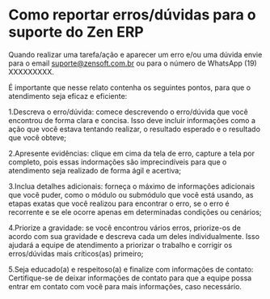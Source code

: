 # Como reportar erros/dúvidas para o suporte do Zen ERP

Quando realizar uma tarefa/ação e aparecer um erro e/ou uma dúvida envie para o email suporte@zensoft.com.br ou para o número de WhatsApp (19) XXXXXXXXX.

É importante que nesse relato contenha os seguintes pontos, para que o atendimento seja eficaz e eficiente: 

1.Descreva o erro/dúvida: comece descrevendo o erro/dúvida que você encontrou de forma clara e concisa. Isso deve incluir informações como a ação que você estava tentando realizar, o resultado esperado e o resultado que você obteve;

2.Apresente evidências: clique em cima da tela de erro, capture a tela por completo, pois essas indormações são imprecindíveis para que o atendimento seja realizado de forma ágil e acertiva;

3.Inclua detalhes adicionais: forneça o máximo de informações adicionais que você puder, como o módulo ou submódulo que você está usando, as etapas exatas que você realizou para encontrar o erro, se o erro é recorrente e se ele ocorre apenas em determinadas condições ou cenários;

4.Priorize a gravidade: se você encontrou vários erros, priorize-os de acordo com sua gravidade e descreva cada um deles individualmente. Isso ajudará a equipe de atendimento a priorizar o trabalho e corrigir os erros/dúvidas mais críticos(as) primeiro;

5.Seja educado(a) e respeitoso(a) e finalize com informações de contato: Certifique-se de deixar informações de contato para que a equipe possa entrar em contato com você para mais informações, caso necessário.